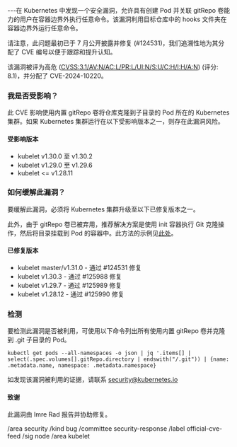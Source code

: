 ---在 Kubernetes 中发现一个安全漏洞，允许具有创建 Pod 并关联 gitRepo 卷能力的用户在容器边界外执行任意命令。该漏洞利用目标仓库中的 hooks 文件夹在容器边界外运行任意命令。

请注意，此问题最初已于 7 月公开披露并修复 (#124531)，我们追溯性地为其分配了 CVE 编号以便于跟踪和提升认知。

该漏洞被评为高危 ([CVSS:3.1/AV:N/AC:L/PR:L/UI:N/S:U/C:H/I:H/A:N](https://www.first.org/cvss/calculator/3.1#CVSS:3.1/AV:N/AC:L/PR:L/UI:N/S:U/C:H/I:H/A:N)) (评分: 8.1)，并分配了 CVE-2024-10220。

### 我是否受影响？

此 CVE 影响使用内置 gitRepo 卷将仓库克隆到子目录的 Pod 所在的 Kubernetes 集群。如果 Kubernetes 集群运行在以下受影响版本之一，则存在此漏洞风险。

#### 受影响版本

- kubelet v1.30.0 至 v1.30.2
- kubelet v1.29.0 至 v1.29.6
- kubelet <= v1.28.11

### 如何缓解此漏洞？

要缓解此漏洞，必须将 Kubernetes 集群升级至以下已修复版本之一。

此外，由于 gitRepo 卷已被弃用，推荐解决方案是使用 init 容器执行 Git 克隆操作，然后将目录挂载到 Pod 的容器中。此方法的示例见[此处](https://gist.github.com/tallclair/849601a16cebeee581ef2be50c351841)。

#### 已修复版本

* kubelet master/v1.31.0  - 通过 #124531 修复
* kubelet v1.30.3  - 通过 #125988 修复
* kubelet v1.29.7 - 通过 #125989 修复
* kubelet v1.28.12 - 通过 #125990 修复

### 检测

要检测此漏洞是否被利用，可使用以下命令列出所有使用内置 gitRepo 卷并克隆到 .git 子目录的 Pod。

```
kubectl get pods --all-namespaces -o json | jq '.items[] | select(.spec.volumes[].gitRepo.directory | endswith("/.git")) | {name: .metadata.name, namespace: .metadata.namespace}
```

如发现该漏洞被利用的证据，请联系 security@kubernetes.io

#### 致谢

此漏洞由 Imre Rad 报告并协助修复。

/area security
/kind bug
/committee security-response
/label official-cve-feed
/sig node
/area kubelet